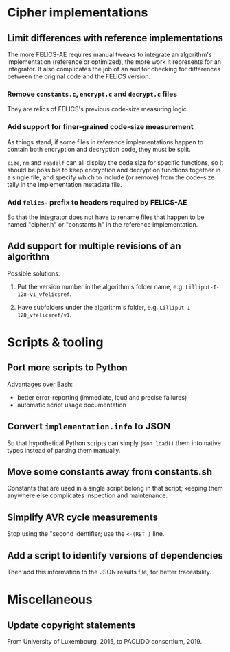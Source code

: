 # Cipher implementations

## Limit differences with reference implementations

The more FELICS-AE requires manual tweaks to integrate an algorithm's
implementation (reference or optimized), the more work it represents
for an integrator. It also complicates the job of an auditor checking
for differences between the original code and the FELICS version.

### Remove `constants.c`, `encrypt.c` and `decrypt.c` files

They are relics of FELICS's previous code-size measuring logic.

### Add support for finer-grained code-size measurement

As things stand, if some files in reference implementations happen to
contain both encryption and decryption code, they must be split.

`size`, `nm` and `readelf` can all display the code size for specific
functions, so it should be possible to keep encryption and decryption
functions together in a single file, and specify which to include (or
remove) from the code-size tally in the implementation metadata file.

### Add `felics-` prefix to headers required by FELICS-AE

So that the integrator does not have to rename files that happen to be
named "cipher.h" or "constants.h" in the reference implementation.

## Add support for multiple revisions of an algorithm

Possible solutions:

1. Put the version number in the algorithm's folder name,
   e.g. `Lilliput-I-128-v1_vfelicsref`.

2. Have subfolders under the algorithm's folder,
   e.g. `Lilliput-I-128_vfelicsref/v1`.

# Scripts & tooling

## Port more scripts to Python

Advantages over Bash:

- better error-reporting (immediate, loud and precise failures)
- automatic script usage documentation

## Convert `implementation.info` to JSON

So that hypothetical Python scripts can simply `json.load()` them into
native types instead of parsing them manually.

## Move some constants away from constants.sh

Constants that are used in a single script belong in that script;
keeping them anywhere else complicates inspection and maintenance.

## Simplify AVR cycle measurements

Stop using the "second identifier; use the `<-(RET )` line.

## Add a script to identify versions of dependencies

Then add this information to the JSON results file, for better
traceability.

# Miscellaneous

## Update copyright statements

From University of Luxembourg, 2015, to PACLIDO consortium, 2019.
